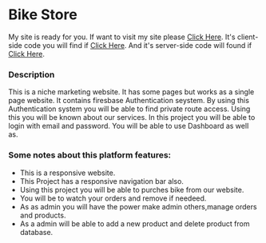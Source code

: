 #  Bike Store
My site is ready for you. If want to visit my site please [Click Here](https://bike-store-12.web.app/).
It's client-side code you will find if [Click Here](https://github.com/programming-hero-web-course-4/niche-website-client-side-mahmudul-11).
And it's server-side code will found if [Click Here](https://github.com/programming-hero-web-course-4/niche-website-server-side-mahmudul-11).
### Description
This is a niche marketing website. It has some pages but works as a single page website. It contains firesbase Authentication seystem. By using this Authentication system you will be able to find private route access. Using this you will be known about our services. In this project you will be able to login with email and password. You will be able to use Dashboard as well as.
### Some notes about this platform features:
- This is a responsive website.
- This Project has a responsive navigation bar also.
- Using this project you will be able to purches bike from our website.
- You will be to watch your orders and remove if needeed.
- As as admin you will have the power make admin others,manage orders and products.
- As a admin will be able to add a new product and delete product from database.
